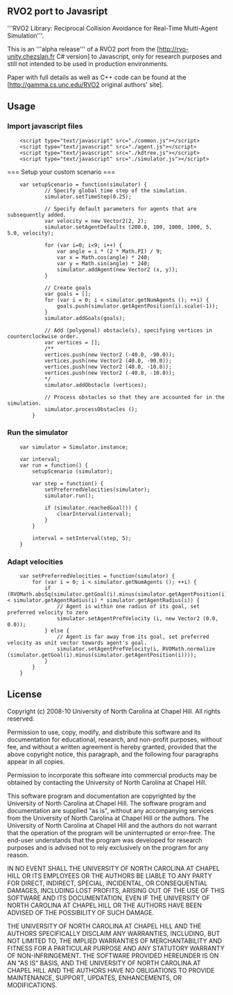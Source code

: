 RVO2 port to Javasript
----------------------

'''RVO2 Library: Reciprocal Collision Avoidance for Real-Time Multi-Agent Simulation'''.

This is an '''alpha release''' of a RVO2 port from the [http://rvo-unity.chezslan.fr C# version] to Javascript, only for
research purposes and still not intended to be used in production environments.

Paper with full details as well as C++ code can be found at the [http://gamma.cs.unc.edu/RVO2 original authors' site].

Usage
-----

### Import javascript files

~~~~
	<script type="text/javascript" src="./common.js"></script>
	<script type="text/javascript" src="./agent.js"></script>
	<script type="text/javascript" src="./kdtree.js"></script>
	<script type="text/javascript" src="./simulator.js"></script>
~~~~

=== Setup your custom scenario ===

~~~~
	var setupScenario = function(simulator)	{
			// Specify global time step of the simulation.
			simulator.setTimeStep(0.25);
			
			// Specify default parameters for agents that are subsequently added.
			var velocity = new Vector2(2, 2);
			simulator.setAgentDefaults (200.0, 100, 1000, 1000, 5, 5.0, velocity);
			
			for (var i=0; i<9; i++) {
				var angle = i * (2 * Math.PI) / 9;
				var x = Math.cos(angle) * 240;
				var y = Math.sin(angle) * 240;
				simulator.addAgent(new Vector2 (x, y));
 			}
			
			// Create goals
			var goals = [];
			for (var i = 0; i < simulator.getNumAgents (); ++i) {
				goals.push(simulator.getAgentPosition(i).scale(-1));
			}
			simulator.addGoals(goals);
			
			// Add (polygonal) obstacle(s), specifying vertices in counterclockwise order.
			var vertices = [];
			/**
			vertices.push(new Vector2 (-40.0, -90.0));
			vertices.push(new Vector2 (40.0, -90.0));
			vertices.push(new Vector2 (40.0, -10.0));
			vertices.push(new Vector2 (-40.0, -10.0));
			*/
			simulator.addObstacle (vertices);
			
			// Process obstacles so that they are accounted for in the simulation.
			simulator.processObstacles ();
		}
~~~~

### Run the simulator

~~~~
	var simulator = Simulator.instance;
		
	var interval;
	var run = function() {
		setupScenario (simulator);
			
		var step = function() {
			setPreferredVelocities(simulator);
			simulator.run();
				
			if (simulator.reachedGoal()) {
				clearInterval(interval);
			}
		}
			
		interval = setInterval(step, 5);
	}
~~~~

### Adapt velocities

~~~~		
	var setPreferredVelocities = function(simulator) {
		for (var i = 0; i < simulator.getNumAgents (); ++i) {
			if (RVOMath.absSq(simulator.getGoal(i).minus(simulator.getAgentPosition(i))) < simulator.getAgentRadius(i) * simulator.getAgentRadius(i)) {
				// Agent is within one radius of its goal, set preferred velocity to zero
				simulator.setAgentPrefVelocity (i, new Vector2 (0.0, 0.0));
			} else {
				// Agent is far away from its goal, set preferred velocity as unit vector towards agent's goal.
				simulator.setAgentPrefVelocity(i, RVOMath.normalize (simulator.getGoal(i).minus(simulator.getAgentPosition(i))));
			}
		}
	}
~~~~	

License
-------

Copyright (c) 2008-10 University of North Carolina at Chapel Hill. All rights reserved.

Permission to use, copy, modify, and distribute this software and its documentation for educational, research, and non-profit purposes, without fee, and without a written agreement is hereby granted, provided that the above copyright notice, this paragraph, and the following four paragraphs appear in all copies.

Permission to incorporate this software into commercial products may be obtained by contacting the University of North Carolina at Chapel Hill.

This software program and documentation are copyrighted by the University of North Carolina at Chapel Hill. The software program and documentation are supplied "as is", without any accompanying services from the University of North Carolina at Chapel Hill or the authors. The University of North Carolina at Chapel Hill and the authors do not warrant that the operation of the program will be uninterrupted or error-free. The end-user understands that the program was developed for research purposes and is advised not to rely exclusively on the program for any reason.

IN NO EVENT SHALL THE UNIVERSITY OF NORTH CAROLINA AT CHAPEL HILL OR ITS EMPLOYEES OR THE AUTHORS BE LIABLE TO ANY PARTY FOR DIRECT, INDIRECT, SPECIAL, INCIDENTAL, OR CONSEQUENTIAL DAMAGES, INCLUDING LOST PROFITS, ARISING OUT OF THE USE OF THIS SOFTWARE AND ITS DOCUMENTATION, EVEN IF THE UNIVERSITY OF NORTH CAROLINA AT CHAPEL HILL OR THE AUTHORS HAVE BEEN ADVISED OF THE POSSIBILITY OF SUCH DAMAGE.

THE UNIVERSITY OF NORTH CAROLINA AT CHAPEL HILL AND THE AUTHORS SPECIFICALLY DISCLAIM ANY WARRANTIES, INCLUDING, BUT NOT LIMITED TO, THE IMPLIED WARRANTIES OF MERCHANTABILITY AND FITNESS FOR A PARTICULAR PURPOSE AND ANY STATUTORY WARRANTY OF NON-INFRINGEMENT. THE SOFTWARE PROVIDED HEREUNDER IS ON AN "AS IS" BASIS, AND THE UNIVERSITY OF NORTH CAROLINA AT CHAPEL HILL AND THE AUTHORS HAVE NO OBLIGATIONS TO PROVIDE MAINTENANCE, SUPPORT, UPDATES, ENHANCEMENTS, OR MODIFICATIONS. 